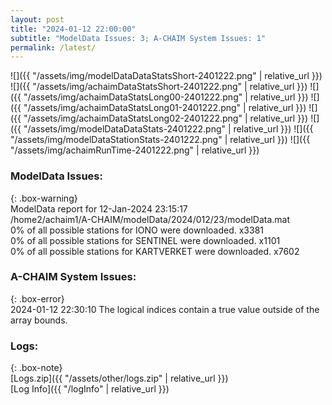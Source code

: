 ```yaml
---
layout: post
title: "2024-01-12 22:00:00"
subtitle: "ModelData Issues: 3; A-CHAIM System Issues: 1"
permalink: /latest/
---
```


![]({{ "/assets/img/modelDataDataStatsShort-2401222.png" | relative_url }})
![]({{ "/assets/img/achaimDataStatsShort-2401222.png" | relative_url }})
![]({{ "/assets/img/achaimDataStatsLong00-2401222.png" | relative_url }})
![]({{ "/assets/img/achaimDataStatsLong01-2401222.png" | relative_url }})
![]({{ "/assets/img/achaimDataStatsLong02-2401222.png" | relative_url }})
![]({{ "/assets/img/modelDataDataStats-2401222.png" | relative_url }})
![]({{ "/assets/img/modelDataStationStats-2401222.png" | relative_url }})
![]({{ "/assets/img/achaimRunTime-2401222.png" | relative_url }})


### ModelData Issues:  
  
{: .box-warning}  
 ModelData report for 12-Jan-2024 23:15:17   
 /home2/achaim1/A-CHAIM/modelData/2024/012/23/modelData.mat   
 0% of all possible stations for IONO were downloaded. x3381   
 0% of all possible stations for SENTINEL were downloaded. x1101   
 0% of all possible stations for KARTVERKET were downloaded. x7602   
  
### A-CHAIM System Issues:  
  
{: .box-error}  
2024-01-12 22:30:10 The logical indices contain a true value outside of the array bounds.  

### Logs:  
  
{: .box-note}  
[Logs.zip]({{ "/assets/other/logs.zip" | relative_url }})  
[Log Info]({{ "/logInfo" | relative_url }})  

